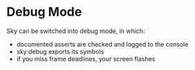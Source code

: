 Debug Mode
==========

Sky can be switched into debug mode, in which:

 - documented asserts are checked and logged to the console
 - sky:debug exports its symbols
 - if you miss frame deadlines, your screen flashes
